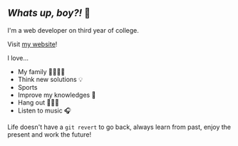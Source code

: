 ## *Whats up, boy?!* :wave:

I'm a web developer on third year of college.

Visit [my website](https://ernestorb.com)!

I love...
- My family :family_man_woman_girl_boy:
- Think new solutions :bulb:
- Sports
- Improve my knowledges :brain:
- Hang out :people_holding_hands:
- Listen to music :headphones:

Life doesn't have a ``` git revert ``` to go back, always learn from past, enjoy the present and work the future!
